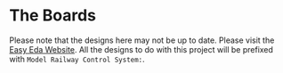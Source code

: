 # The Boards
Please note that the designs here may not be up to date. Please visit the [Easy Eda Website](https://easyeda.com/Sidings-Media/). All the designs to do with this project will be prefixed
with ```Model Railway Control System:```.
